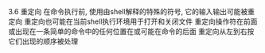 3.6 重定向
在命令执行前, 使用由shell解释的特殊的符号, 它的输入输出可能被重定向
重定向也可能在当前shell执行环境用于打开和关闭文件 
重定向操作符在前面或出现在一条简单的命令中的任何位置在或可能在命令的后面
重定向从左到右按它们出现的顺序被处理
